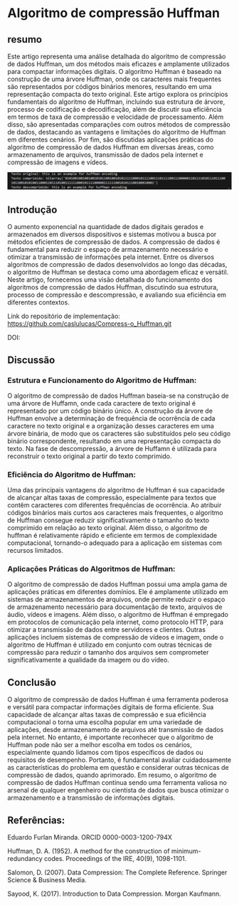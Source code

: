 
# Algoritmo de compressão Huffman

## resumo
Este artigo representa uma análise detalhada do algoritmo de compressão de dados Huffman, um dos métodos mais eficazes e amplamente utilizados para compactar informações digitais. O algoritmo Huffman é baseado na construção de uma árvore Huffman, onde os caracteres mais frequentes são representados por códigos binários menores, resultando em uma representação compacta do texto original. Este artigo explora os princípios fundamentais do algoritmo de Huffman, incluindo sua estrutura de árvore, processo de codificação e decodificação, além de discutir sua eficiência em termos de taxa de compressão e velocidade de processamento. Além disso, são apresentadas comparações com outros métodos de compressão de dados, destacando as vantagens e limitações do algoritmo de Huffman em diferentes cenários. Por fim, são discutidas aplicações práticas do algoritmo de compressão de dados Huffman em diversas áreas, como armazenamento de arquivos, transmissão de dados pela internet e compressão de imagens e vídeos.

![Preview](./ArtigoFacul/pictureHuffman.png)


## Introdução
O aumento exponencial na quantidade de dados digitais gerados e armazenados em diversos dispositivos e sistemas motivou a busca por métodos eficientes de compressão de dados. A compressão de dados é fundamental para reduzir o espaço de armazenamento necessário e otimizar a transmissão de informações pela internet. Entre os diversos algoritmos de compressão de dados desenvolvidos ao longo das décadas, o algoritmo de Huffman se destaca como uma abordagem eficaz e versátil. Neste artigo, fornecemos uma visão detalhada do funcionamento dos algoritmos de compressão de dados Huffman, discutindo sua estrutura, processo de compressão e descompressão, e avaliando sua eficiência em diferentes contextos.



Link do repositório de implementação: https://github.com/caslulucas/Compress-o_Huffman.git

DOI: 

## Discussão 

### Estrutura e Funcionamento do Algoritmo de Huffman:
O algoritmo de compressão de dados Huffman baseia-se na construção de uma árvore de Huffamn, onde cada caractere de texto original é representado por um código binário único. A construção da árvore de Huffman envolve a determinação de frequência de ocorrência de cada caractere no texto original e a organização desses caracteres em uma árvore binária, de modo que os caracteres são substituídos pelo seu código binário correspondente, resultando em uma representação compacta do texto. Na fase de descompressão, a árvore de Huffamn é utilizada para reconstruir o texto original a partir do texto comprimido.

### Eficiência do Algoritmo de Huffman:
Uma das principais vantagens do algoritmo de Huffman é sua capacidade de alcançar altas taxas de compressão, especialmente para textos que contêm caracteres com diferentes frequências de ocorrência. Ao atribuir códigos binários mais curtos aos caracteres mais frequentes, o algoritmo de Huffman consegue reduzir significativamente o tamanho do texto comprimido em relação ao texto original. Além disso, o algoritmo de huffman é relativamente rápido e eficiente em termos de complexidade computacional, tornando-o adequado para a aplicação em sistemas com recursos limitados.

### Aplicações Práticas do Algoritmos de Huffman:
O algoritmo de compressão de dados Huffman possui uma ampla gama de aplicações práticas em diferentes domínios. Ele é amplamente utilizado em sistemas de armazenamentos de arquivos, onde permite reduzir o espaço de armazenamento necessário para documentação de texto, arquivos de áudio, vídeos e imagens. Além disso, o algoritmo de Huffman é empregado em protocolos de comunicação pela internet, como protocolo HTTP, para otimizar a transmissão de dados entre servidores e clientes. Outras aplicações incluem sistemas de compressão de vídeos e imagem, onde o algoritmo de Huffman é utilizado em conjunto com outras técnicas de compressão para reduzir o tamanho dos arquivos sem comprometer significativamente a qualidade da imagem ou do vídeo.

## Conclusão
O algoritmo de compressão de dados Huffman é uma ferramenta poderosa e versátil para compactar informações digitais de forma eficiente. Sua capacidade de alcançar altas taxas de compressão e sua eficiência computacional o torna uma escolha popular em uma variedade de aplicações, desde armazenamento de arquivos até transmissão de dados pela internet. No entanto, é importante reconhecer que o algoritmo de Huffman pode não ser a melhor escolha em todos os cenários, especialmente quando lidamos com tipos específicos de dados ou requisitos de desempenho. Portanto, é fundamental avaliar cuidadosamente as características do problema em questão e considerar outras técnicas de compressão de dados, quando aprimorado. Em resumo, o algoritmo de compressão de dados Huffman continua sendo uma ferramenta valiosa no arsenal de qualquer engenheiro ou cientista de dados que busca otimizar o armazenamento e a transmissão de informações digitais.

## Referências:

Eduardo Furlan Miranda. ORCID 0000-0003-1200-794X

Huffman, D. A. (1952). A method for the construction of minimum-redundancy codes. Proceedings of the IRE, 40(9), 1098-1101.

Salomon, D. (2007). Data Compression: The Complete Reference. Springer Science & Business Media.

Sayood, K. (2017). Introduction to Data Compression. Morgan Kaufmann.


